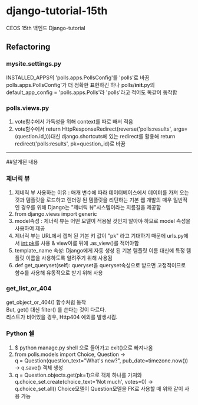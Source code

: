 # django-tutorial-15th
CEOS 15th 백엔드 Django-tutorial

## Refactoring

### mysite.settings.py
INSTALLED_APPS의 'polls.apps.PollsConfig'를 'polls'로 바꿈   
polls.apps.PollsConfig'가 더 정확한 표현하긴 하나 polls/__init__.py의 default_app_config = 'polls.apps.Polls'라 'polls'라고 적어도 똑같이 동작함


### polls.views.py
1. vote함수에서 가독성을 위해 context를 따로 빼서 적음
2. vote함수에서 return HttpResponseRedirect(reverse('polls:results', args=(question.id,)))대신 django.shortcuts에 있는 redirect를 활용해 return redirect('polls:results', pk=question_id)로 바꿈

---------------------------------------
##알게된 내용

### 제너릭 뷰
1. 제네릭 뷰 사용하는 이유 : 매개 변수에 따라 데이터베이스에서 데이터를 가져 오는 것과 템플릿을 로드하고 렌더링 된 템플릿을 리턴하는
기본 웹 개발의 매우 일반적인 경우를 위해 Django는 "제너릭 뷰"시스템이라는 지름길을 제공함
2. from django.views import generic 
3. model속성 : 제너릭 뷰는 어떤 모델이 적용될 것인지 알아야 하므로 model 속성을 사용하여 제공
4. 제너릭 뷰는 URL에서 캡쳐 된 기본 키 값이 "pk" 라고 기대하기 때문에 urls.py에서 <int:pk>를 사용 & view이름 뒤에 .as_view()를 적어야함
5. template_name 속성: Django에게 자동 생성 된 기본 템플릿 이름 대신에 특정 템플릿 이름을 사용하도록 알려주기 위해 사용됨
6. def get_queryset(self): queryset을 queryset속성으로 받으면 고정적이므로 함수를 사용해 유동적으로 받기 위해 사용

### get_list_or_404
get_object_or_404() 함수처럼 동작    
But, get() 대신 filter() 를 쓴다는 것이 다르다.   
리스트가 비어있을 경우, Http404 예외를 발생시킴.


### Python 쉘
1. $ python manage.py shell 으로 들어가고 exit()으로 빠져나옴
2. from polls.models import Choice, Question ->  
q = Question(question_text="What's new?", pub_date=timezone.now()) -> q.save() 객체 생성
3. q = Question.objects.get(pk=1)으로 객체 하나를 가져와 q.choice_set.create(choice_text='Not much', votes=0) 
-> q.choice_set.all()    Choice모델이 Question모델을 FK로 사용할 때 위와 같이 사용 가능